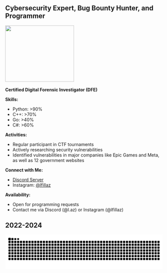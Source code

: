 ## Cybersecurity Expert, Bug Bounty Hunter, and Programmer

<p align="left">
  <img height="180" width="220" src="[https://github.com/0x157/0x157/assets/102762345/045bdd0b-e764-4349-92f1-e959cdc29878](https://discord.com/assets/f2e7e039481fe710db89197038b53d11.svg)">
</p>

**Certified Digital Forensic Investigator (DFE)**

**Skills:**
- Python: >90%
- C++: >70%
- Go: >40%
- C#: >60%

**Activities:**
- Regular participant in CTF tournaments
- Actively researching security vulnerabilities
- Identified vulnerabilities in major companies like Epic Games and Meta, as well as 12 government websites

**Connect with Me:**
- [Discord Server](https://discord.gg/tpbVvUgcE3)
- Instagram: [@lfillaz](https://www.instagram.com/lfillaz)

**Availability:**
- Open for programming requests
- Contact me via Discord (@l.az) or Instagram (@lfillaz)

## 2022-2024
![Snake animation](https://github.com/0x157/0x157/blob/output/github-contribution-grid-snake-dark.svg)
